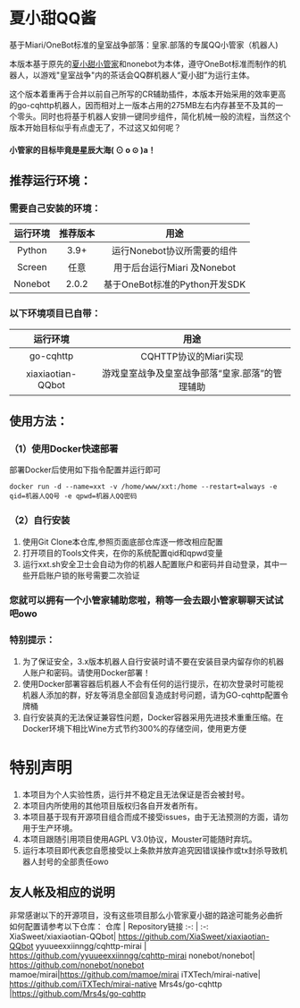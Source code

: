 # 夏小甜QQ酱
  基于Miari/OneBot标准的皇室战争部落：皇家.部落的专属QQ小管家（机器人)
  
 本版本基于原先的[夏小甜小管家](https://github.com/XiaSweet/xiaxiaotian-QQbot)和nonebot为本体，遵守OneBot标准而制作的机器人，以游戏"皇室战争"内的茶话会QQ群机器人“夏小甜”为运行主体。
 
 这个版本着重再于合并以前自己所写的CR辅助插件，本版本开始采用的效率更高的go-cqhttp机器人，因而相对上一版本占用的275MB左右内存甚至不及其的一个零头。同时也将基于机器人安排一键同步组件，简化机械一般的流程，当然这个版本开始目标似乎有点虚无了，不过这又如何呢？
 #### 小管家的目标毕竟是星辰大海( ⊙ o ⊙ )a！
  
## 推荐运行环境：
### 需要自己安装的环境：
运行环境     | 推荐版本 | 用途
 :-: | :-: | :-:
Python| 3.9+ | 运行Nonebot协议所需要的组件
Screen|任意|用于后台运行Miari 及Nonebot
Nonebot |2.0.2| 基于OneBot标准的Python开发SDK
### 以下环境项目已自带：
运行环境 | 用途
 :-: | :-:
go-cqhttp|CQHTTP协议的Miari实现
xiaxiaotian-QQbot| 游戏皇室战争及皇室战争部落“皇家.部落”的管理辅助
## 使用方法：
### （1）使用Docker快速部署
部署Docker后使用如下指令配置并运行即可
>
    docker run -d --name=xxt -v /home/www/xxt:/home --restart=always -e qid=机器人QQ号 -e qpwd=机器人QQ密码
### （2）自行安装
1. 使用Git Clone本仓库,参照页面底部仓库逐一修改相应配置
2. 打开项目的Tools文件夹，在你的系统配置qid和qpwd变量
3. 运行xxt.sh安全卫士会自动为你的机器人配置账户和密码并自动登录，其中一些开启账户锁的账号需要二次验证

### 您就可以拥有一个小管家辅助您啦，稍等一会去跟小管家聊聊天试试吧owo
### 特别提示：
1. 为了保证安全，3.x版本机器人自行安装时请不要在安装目录内留存你的机器人账户和密码。请使用Docker部署！
2. 使用Docker部署容器后机器人不会有任何的运行提示，在初次登录时可能视机器人添加的群，好友等消息全部回复造成封号问题，请为GO-cqhttp配置令牌桶
3. 自行安装真的无法保证兼容性问题，Docker容器采用先进技术重重压缩。在Docker环境下相比Wine方式节约300%的存储空间，使用更方便
# 特别声明
1. 本项目为个人实验性质，运行并不稳定且无法保证是否会被封号。
2. 本项目内所使用的其他项目版权归各自开发者所有。
3. 本项目基于现有开源项目组合而成不接受issues，由于无法预测的方面，请勿用于生产环境。
4. 本项目跟随引用项目使用AGPL V3.0协议，Mouster可能随时弃坑。
5. 运行本项目即代表您自愿接受以上条款并放弃追究因错误操作或tx封杀导致机器人封号的全部责任owo
## 友人帐及相应的说明
非常感谢以下的开源项目，没有这些项目那么小管家夏小甜的路途可能务必曲折
如何配置请参考以下仓库：
仓库     | Repository链接 
 :-: | :-:
XiaSweet/xiaxiaotian-QQbot| https://github.com/XiaSweet/xiaxiaotian-QQbot
yyuueexxiinngg/cqhttp-mirai | https://github.com/yyuueexxiinngg/cqhttp-mirai
nonebot/nonebot| https://github.com/nonebot/nonebot
mamoe/mirai|https://github.com/mamoe/mirai
iTXTech/mirai-native|  https://github.com/iTXTech/mirai-native
Mrs4s/go-cqhttp |https://github.com/Mrs4s/go-cqhttp
